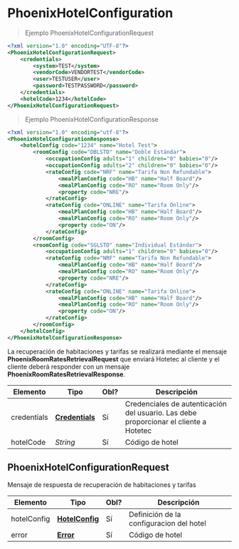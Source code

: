 # PhoenixHotelConfiguration
> Ejemplo PhoenixHotelConfigurationRequest

````xml
<?xml version="1.0" encoding="UTF-8"?>
<PhoenixHotelConfigurationRequest>
    <credentials>
        <system>TEST</system>
        <vendorCode>VENDORTEST</vendorCode>
        <user>TESTUSER</user>
        <password>TESTPASSWORD</password>
    </credentials>
    <hotelCode>1234</hotelCode>
</PhoenixHotelConfigurationRequest>
````

> Ejemplo PhoenixHotelConfigurationResponse

````xml
<?xml version="1.0" encoding="utf-8"?>
<PhoenixHotelConfigurationResponse>
    <hotelConfig code="1234" name="Hotel Test">
        <roomConfig code="DBLSTD" name="Doble Estándar">
            <occupationConfig adults="1" children="0" babies="0"/>
            <occupationConfig adults="2" children="0" babies="0"/>
            <rateConfig code="NRF" name="Tarifa Non Refundable">                
                <mealPlanConfig code="HB" name="Half Board"/>
                <mealPlanConfig code="RO" name="Room Only"/>
                <property code="NRE"/>
            </rateConfig>
            <rateConfig code="ONLINE" name="Tarifa Online">
                <mealPlanConfig code="HB" name="Half Board"/>
                <mealPlanConfig code="RO" name="Room Only"/>
                <property code="ON"/>
            </rateConfig>
        </roomConfig>
        <roomConfig code="SGLSTD" name="Individual Estándar">
            <occupationConfig adults="1" children="0" babies="0"/>
            <rateConfig code="NRF" name="Tarifa Non Refundable">
                <mealPlanConfig code="HB" name="Half Board"/>
                <mealPlanConfig code="RO" name="Room Only"/>
                <property code="NRE"/>
            </rateConfig>
            <rateConfig code="ONLINE" name="Tarifa Online">
                <mealPlanConfig code="HB" name="Half Board"/>
                <mealPlanConfig code="RO" name="Room Only"/>
                <property code="ON"/>
            </rateConfig>
        </roomConfig>
    </hotelConfig>
</PhoenixHotelConfigurationResponse>
````

La recuperación de habitaciones y tarifas se realizará mediante el mensaje <b>PhoenixRoomRatesRetrievalRequest</b> que enviará Hotetec al cliente y el cliente deberá responder con un mensaje <b>PhoenixRoomRatesRetrievalResponse</b>. 


Elemento | Tipo | Obl? |  Descripción
--------- | ----------- | ----------- | -----------
credentials | [**Credentials**](##Credentials) | Sí |Credenciales de autenticación del usuario. Las debe proporcionar el cliente a Hotetec 
hotelCode | *String* | Sí | Código de hotel


## PhoenixHotelConfigurationRequest
Mensaje de respuesta de recuperación de habitaciones y tarifas 

Elemento | Tipo | Obl? |  Descripción
--------- | ----------- | ----------- | -----------
hotelConfig | [**HotelConfig**](##HotelConfig) | Sí |Definición de la configuracion del hotel
error | [**Error**](##Error) | Sí | Código de hotel


